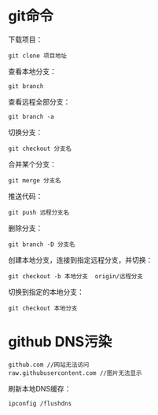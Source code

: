 # git命令

下载项目：

```
git clone 项目地址
```

查看本地分支：

```
git branch
```

查看远程全部分支：

```
git branch -a 
```

切换分支：

```
git checkout 分支名
```

合并某个分支：

```
git merge 分支名
```

推送代码：

```
git push 远程分支名
```

删除分支：

```
git branch -D 分支名
```

创建本地分支，连接到指定远程分支，并切换：

```
git checkout -b 本地分支  origin/远程分支
```

切换到指定的本地分支：

```
git checkout 本地分支
```



# github DNS污染

```
github.com //网站无法访问
raw.githubusercontent.com //图片无法显示
```

刷新本地DNS缓存：

```
ipconfig /flushdns
```

